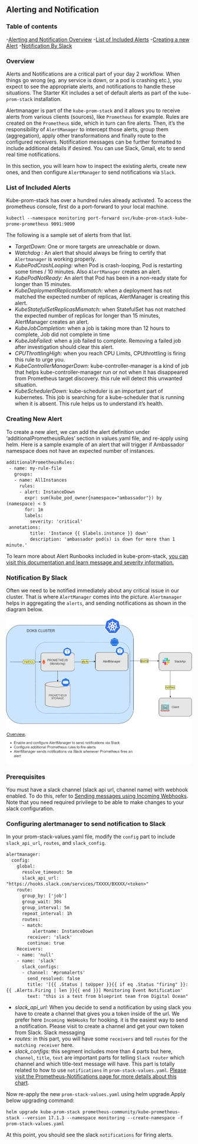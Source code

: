 ## Alerting and Notification

### Table of contents

-[Alerting and Notification Overview](#Alerting-and-Notification-Overview)
-[List of Included Alerts](#List-of-Included-Alerts)
-[Creating a new Alert](#Creating-a-new-Alert)
-[Notification By Slack](#Notification-By-Slack)

### Overview

Alerts and Notifications are a critical part of your day 2 workflow. When things go wrong (eg. any service is down, or a pod is crashing etc.), you expect to see the appropriate alerts, and notifications to handle these situations. The Starter Kit includes a set of default alerts as part of the `kube-prom-stack` installation.

Alertmanager is part of the `kube-prom-stack` and it allows you to receive alerts from various clients (sources), like `Prometheus` for example. Rules are created on the `Prometheus` side, which in turn can fire alerts. Then, it’s the responsibility of `AlertManager` to intercept those alerts, group them (aggregation), apply other transformations and finally route to the configured receivers. Notification messages can be further formatted to include additional details if desired. You can use Slack, Gmail, etc to send real time notifications.

In this section, you will learn how to inspect the existing alerts, create new ones, and then configure `AlertManager` to send notifications via `Slack`.

### List of Included Alerts

Kube-prom-stack has over a hundred rules already activated.
To access the prometheus console, first do a port-forward to your local machine.

```shell
kubectl --namespace monitoring port-forward svc/kube-prom-stack-kube-prome-prometheus 9091:9090

```

The following is a sample set of alerts from that list.

- *TargetDown:* One or more targets are unreachable or down.
- *Watchdog :* An alert that should always be firing to certify that `Alertmanager` is working properly.
- *KubePodCrashLooping:* when Pod is crash-looping, Pod is restarting some times / 10 minutes. Also `AlertManager` creates an alert.
- *KubePodNotReady:* An alert that Pod has been in a non-ready state for longer than 15 minutes.
- *KubeDeploymentReplicasMismatch:* when a deployment has not matched the expected number of replicas, AlertManager is creating this alert.
- *KubeStatefulSetReplicasMismatch:* when StatefulSet has not matched the expected number of replicas for longer than 15 minutes, AlertManager creates an alert.
- *KubeJobCompletion:* when a job is taking more than 12 hours to complete, Job did not complete in time
- *KubeJobFailed:* when a job failed to complete. Removing a failed job after investigation should clear this alert.
- *CPUThrottlingHigh:* when you reach CPU Limits, CPUthrottling is firing this rule to urge you.
- *KubeControllerManagerDown:* kube-controller-manager is a kind of job that helps kube-controller-manager run or not when it has disappeared from Prometheus target discovery. this rule will detect this unwanted situation.
- *KubeSchedulerDown:* kube-scheduler is an important part of kubernetes. This job is searching for a kube-scheduler that is running when it is absent. This rule helps us to understand it’s health.

### Creating New Alert

To create a new alert, we can add the alert definition under ‘additionalPrometheusRules’ section in values.yaml file, and re-apply using helm.
Here is a sample example of an alert that will trigger if Ambassador namespace does not have an expected number of instances.

```shell
additionalPrometheusRules: 
 - name: my-rule-file
   groups:
   - name: AllInstances
     rules:
     - alert: InstanceDown
       expr: sum(kube_pod_owner{namespace="ambassador"}) by (namespace) < 5
       for: 1m
       labels:
         severity: 'critical'
 annotations:
         title: 'Instance {{ $labels.instance }} down'
         description: 'ambassador pod(s) is down for more than 1 minute.'
```

 To learn more about Alert Runbooks included in kube-prom-stack, [you can visit this documentation and learn message and severity information.](https://github.com/kubernetes-monitoring/kubernetes-mixin/blob/master/runbook.md#alert-name-cputhrottlinghigh)

### Notification By Slack

Often we need to be notified immediately about any critical issue in our cluster. That is where `AlertManager` comes into the picture. `Alertmanager` helps in aggregating the `alerts`, and sending notifications as shown in the diagram below.

![AlertManager Filtering](res/img/Prometheus-Notification-via-Slack.png)

### Prerequisites

You must have a slack channel (slack api url, channel name) with webhook enabled. To do this, refer to [Sending messages using Incoming Webhooks](https://api.slack.com/messaging/webhooks). Note that you need required privilege to be able to make changes to your slack configuration.

### Configuring alertmanager to send notification to Slack

In your prom-stack-values.yaml file, modify the `config` part to include `slack_api_url`, `routes`, and `slack_config`.

```shell
alertmanager:  
  config:
    global:
      resolve_timeout: 5m
      slack_api_url: "https://hooks.slack.com/services/TXXXX/BXXXX/<token>"
    route:
      group_by: ['job']
      group_wait: 30s
      group_interval: 5m
      repeat_interval: 1h
      routes:
      - match:
          alertname: InstanceDown
        receiver: 'slack'
        continue: true
    Receivers:
    - name: 'null'
    - name: 'slack'
      slack_configs:
      - channel: '#promalerts'
        send_resolved: false
        title: '[{{ .Status | toUpper }}{{ if eq .Status "firing" }}:{{ .Alerts.Firing | len }}{{ end }}] Monitoring Event Notification'
        text: "this is a test from blueprint team from Digital Ocean"
```

- *slack_api_url:* When you decide to send a notification by using slack you have to create a channel that gives you a token inside of the url. We prefer here `Incoming WebHooks` for hooking. it is the easiest way to send a notification. Please visit to create a channel and get your own token from Slack. Slack messaging
- *routes:* in this part, you will have some `receivers` and tell `routes` for the `matching receiver` here.
- *slack_configs:* this segment includes more than 4 parts but here, `channel`, `title`, `text` are important parts for telling `Slack router` which channel and which title-text message will have. This part is totally related to how to use `notifications` in `prom-stack-values.yaml`. [Please visit the Prometheus-Notifications page for more details about this chart](https://prometheus.io/docs/alerting/latest/notification_examples/).

Now re-apply the new `prom-stack-values.yaml` using helm upgrade.Apply below upgrading command:

```shell
helm upgrade kube-prom-stack prometheus-community/kube-prometheus-stack --version 17.1.3 --namespace monitoring --create-namespace -f prom-stack-values.yaml

```

At this point, you should see the slack `notifications` for firing alerts.
